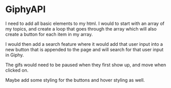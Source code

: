 # GiphyAPI

I need to add all basic elements to my html. I would to start with an array of my topics, and create a loop that goes through the array which will also create a button for each item in my array.

I would then add a search feature where it would add that user input into a new button that is appended to the page and will search for that user input in Giphy.

The gifs would need to be paused when they first show up, and move when clicked on.

Maybe add some styling for the buttons and hover styling as well.
